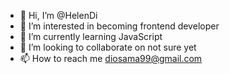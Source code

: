 - 👋 Hi, I’m @HelenDi
- 👀 I’m interested in becoming frontend developer
- 🌱 I’m currently learning JavaScript
- 💞️ I’m looking to collaborate on not sure yet
- 📫 How to reach me diosama99@gmail.com

<!---
diosama99/diosama99 is a ✨ special ✨ repository because its `README.md` (this file) appears on your GitHub profile.
You can click the Preview link to take a look at your changes.
--->
